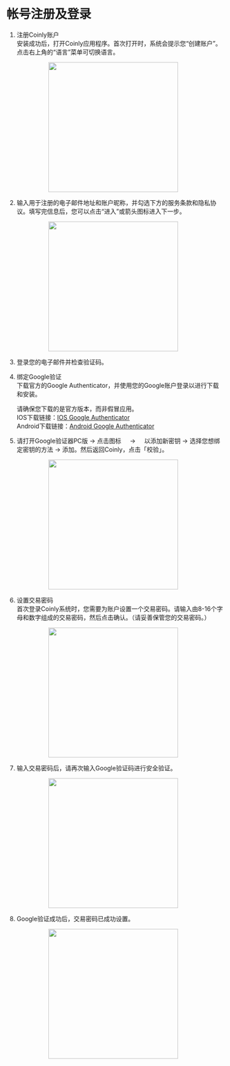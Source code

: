# 帐号注册及登录

1. 注册Coinly账户 <br>
   安装成功后，打开Coinly应用程序。首次打开时，系统会提示您“创建账户”。点击右上角的“语言”菜单可切换语言。

   <figure>
     <img 
          style="margin-left: 33px;display: block;"
          src="../images/create_username.png"
          width="300"
          height="auto"
     >
   </figure>

2. 输入用于注册的电子邮件地址和账户昵称，并勾选下方的服务条款和隐私协议。填写完信息后，您可以点击“进入”或箭头图标进入下一步。

   <figure>
     <img 
          style="margin-left: 33px;display: block;"
          src="../images/xieyi.png"
          width="300"
          height="auto"
     >
   </figure>

3. 登录您的电子邮件并检查验证码。

4. 绑定Google验证<br>
   下载官方的Google Authenticator，并使用您的Google账户登录以进行下载和安装。

   请确保您下载的是官方版本，而非假冒应用。<br>
   IOS下载链接：[IOS Google Authenticator](https://apps.apple.com/hk/app/google-authenticator/id388497605)<br>
   Android下载链接：[Android Google Authenticator](https://play.google.com/store/apps/details?id=com.google.android.apps.authenticator2\&pli=1)<br>

5. 请打开Google验证器PC版 -> 点击图标<img src="../images/qianbi_01.png" alt="" data-size="line" width="20" height="15">-><img src="../images/tianjia_01.png" alt="" data-size="line" width="20" height="15"  >以添加新密钥 -> 选择您想绑定密钥的方法 -> 添加。然后返回Coinly，点击「校验」。<br>

   <figure>
     <img 
          style="margin-left: 33px;display: block;"
          src="../images/yzq.png"
          width="300"
          height="auto"
     >
   </figure>

6. 设置交易密码 <br>
   首次登录Coinly系统时，您需要为账户设置一个交易密码。请输入由8-16个字母和数字组成的交易密码，然后点击确认。（请妥善保管您的交易密码。）<br>

   <figure>
     <img 
          style="margin-left: 33px;display: block;"
          src="../images/zhifu_pwd.png"
          width="300"
          height="auto"
     >
   </figure>

7. 输入交易密码后，请再次输入Google验证码进行安全验证。<br>

   <figure>
     <img 
          style="margin-left: 33px;display: block;"
          src="../images/guge_code.png"
          width="300"
          height="auto"
     >
   </figure>

8. Google验证成功后，交易密码已成功设置。<br>

   <figure>
     <img 
          style="margin-left: 33px;display: block;"
          src="../images/create_td.png"
          width="300"
          height="auto"
     >
   </figure>
